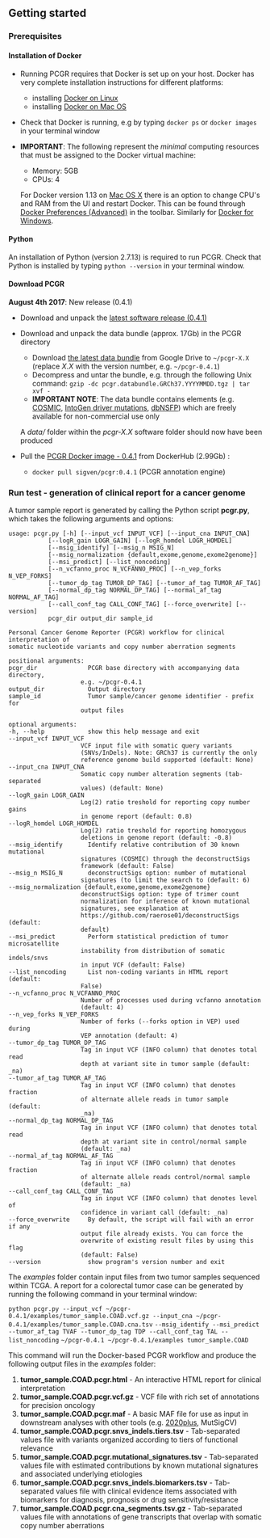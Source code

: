 ## Getting started

### Prerequisites

#### Installation of Docker

  * Running PCGR requires that Docker is set up on your host. Docker has very complete installation instructions for different platforms:

    - installing [Docker on Linux](https://docs.docker.com/engine/installation/linux/)
    - installing [Docker on Mac OS](https://docs.docker.com/engine/installation/mac/)

  * Check that Docker is running, e.g by typing `docker ps` or `docker images` in your terminal window

  * __IMPORTANT__: The following represent the _minimal_ computing resources that must be assigned to the Docker virtual machine:
     * Memory: 5GB
     * CPUs: 4

     For Docker version 1.13 on [Mac OS X](https://docs.docker.com/docker-for-mac/#advanced) there is an option to change CPU's and RAM from the UI and restart Docker. This can be found through [Docker Preferences (Advanced)](https://docs.docker.com/docker-for-windows/#advanced) in the toolbar. Similarly for [Docker for Windows](https://docs.docker.com/docker-for-windows/#advanced).

#### Python

An installation of Python (version 2.7.13) is required to run PCGR. Check that Python is installed by typing `python --version` in your terminal window.

#### Download PCGR

__August 4th 2017__: New release (0.4.1)</font>

* Download and unpack the [latest software release (0.4.1)](https://github.com/sigven/pcgr/releases/latest)

* Download and unpack the data bundle (approx. 17Gb) in the PCGR directory
    * Download [the latest data bundle](https://drive.google.com/file/d/0B8aYD2TJ472mNnpLOFNXdFV3bVE/) from Google Drive to `~/pcgr-X.X` (replace _X.X_ with the version number, e.g. `~/pcgr-0.4.1`)
    * Decompress and untar the bundle, e.g. through the following Unix command: `gzip -dc pcgr.databundle.GRCh37.YYYYMMDD.tgz | tar xvf -`
    * __IMPORTANT NOTE__: The data bundle contains elements (e.g. [COSMIC](http://cancer.sanger.ac.uk/cancergenome/assets/COSMIC_academic_license_march2015.pdf), [IntoGen driver mutations](https://www.intogen.org/downloads), [dbNSFP](https://sites.google.com/site/jpopgen/dbNSFP)) which are freely available for non-commercial use only

    A _data/_ folder within the _pcgr-X.X_ software folder should now have been produced

* Pull the [PCGR Docker image - 0.4.1](https://hub.docker.com/r/sigven/pcgr/) from DockerHub (2.99Gb) :
    * `docker pull sigven/pcgr:0.4.1` (PCGR annotation engine)


### Run test - generation of clinical report for a cancer genome

A tumor sample report is generated by calling the Python script __pcgr.py__, which takes the following arguments and options:

    usage: pcgr.py [-h] [--input_vcf INPUT_VCF] [--input_cna INPUT_CNA]
               [--logR_gain LOGR_GAIN] [--logR_homdel LOGR_HOMDEL]
               [--msig_identify] [--msig_n MSIG_N]
               [--msig_normalization {default,exome,genome,exome2genome}]
               [--msi_predict] [--list_noncoding]
               [--n_vcfanno_proc N_VCFANNO_PROC] [--n_vep_forks N_VEP_FORKS]
               [--tumor_dp_tag TUMOR_DP_TAG] [--tumor_af_tag TUMOR_AF_TAG]
               [--normal_dp_tag NORMAL_DP_TAG] [--normal_af_tag NORMAL_AF_TAG]
               [--call_conf_tag CALL_CONF_TAG] [--force_overwrite] [--version]
               pcgr_dir output_dir sample_id

    Personal Cancer Genome Reporter (PCGR) workflow for clinical interpretation of
    somatic nucleotide variants and copy number aberration segments

    positional arguments:
    pcgr_dir              PCGR base directory with accompanying data directory,
                        e.g. ~/pcgr-0.4.1
    output_dir            Output directory
    sample_id             Tumor sample/cancer genome identifier - prefix for
                        output files

    optional arguments:
    -h, --help            show this help message and exit
    --input_vcf INPUT_VCF
                        VCF input file with somatic query variants
                        (SNVs/InDels). Note: GRCh37 is currently the only
                        reference genome build supported (default: None)
    --input_cna INPUT_CNA
                        Somatic copy number alteration segments (tab-separated
                        values) (default: None)
    --logR_gain LOGR_GAIN
                        Log(2) ratio treshold for reporting copy number gains
                        in genome report (default: 0.8)
    --logR_homdel LOGR_HOMDEL
                        Log(2) ratio treshold for reporting homozygous
                        deletions in genome report (default: -0.8)
    --msig_identify       Identify relative contribution of 30 known mutational
                        signatures (COSMIC) through the deconstructSigs
                        framework (default: False)
    --msig_n MSIG_N       deconstructSigs option: number of mutational
                        signatures (to limit the search to (default: 6)
    --msig_normalization {default,exome,genome,exome2genome}
                        deconstructSigs option: type of trimer count
                        normalization for inference of known mutational
                        signatures, see explanation at
                        https://github.com/raerose01/deconstructSigs (default:
                        default)
    --msi_predict         Perform statistical prediction of tumor microsatellite
                        instability from distribution of somatic indels/snvs
                        in input VCF (default: False)
    --list_noncoding      List non-coding variants in HTML report (default:
                        False)
    --n_vcfanno_proc N_VCFANNO_PROC
                        Number of processes used during vcfanno annotation
                        (default: 4)
    --n_vep_forks N_VEP_FORKS
                        Number of forks (--forks option in VEP) used during
                        VEP annotation (default: 4)
    --tumor_dp_tag TUMOR_DP_TAG
                        Tag in input VCF (INFO column) that denotes total read
                        depth at variant site in tumor sample (default: _na)
    --tumor_af_tag TUMOR_AF_TAG
                        Tag in input VCF (INFO column) that denotes fraction
                        of alternate allele reads in tumor sample (default:
                        _na)
    --normal_dp_tag NORMAL_DP_TAG
                        Tag in input VCF (INFO column) that denotes total read
                        depth at variant site in control/normal sample
                        (default: _na)
    --normal_af_tag NORMAL_AF_TAG
                        Tag in input VCF (INFO column) that denotes fraction
                        of alternate allele reads control/normal sample
                        (default: _na)
    --call_conf_tag CALL_CONF_TAG
                        Tag in input VCF (INFO column) that denotes level of
                        confidence in variant call (default: _na)
    --force_overwrite     By default, the script will fail with an error if any
                        output file already exists. You can force the
                        overwrite of existing result files by using this flag
                        (default: False)
    --version             show program's version number and exit


The _examples_ folder contain input files from two tumor samples sequenced within TCGA. A report for a colorectal tumor case can be generated by running the following command in your terminal window:

`python pcgr.py --input_vcf ~/pcgr-0.4.1/examples/tumor_sample.COAD.vcf.gz --input_cna ~/pcgr-0.4.1/examples/tumor_sample.COAD.cna.tsv`
`--msig_identify --msi_predict --tumor_af_tag TVAF --tumor_dp_tag TDP --call_conf_tag TAL --list_noncoding`
`~/pcgr-0.4.1 ~/pcgr-0.4.1/examples tumor_sample.COAD`

This command will run the Docker-based PCGR workflow and produce the following output files in the _examples_ folder:

  1. __tumor_sample.COAD.pcgr.html__ - An interactive HTML report for clinical interpretation
  2. __tumor_sample.COAD.pcgr.vcf.gz__ - VCF file with rich set of annotations for precision oncology
  3.  __tumor_sample.COAD.pcgr.maf__ - A basic MAF file for use as input in downstream analyses with other tools (e.g. [2020plus](https://github.com/KarchinLab/2020plus), MutSigCV)
  4. __tumor_sample.COAD.pcgr.snvs_indels.tiers.tsv__ - Tab-separated values file with variants organized according to tiers of functional relevance
  5. __tumor_sample.COAD.pcgr.mutational_signatures.tsv__ - Tab-separated values file with estimated contributions by known mutational signatures and associated underlying etiologies
  6. __tumor_sample.COAD.pcgr.snvs_indels.biomarkers.tsv__ - Tab-separated values file with clinical evidence items associated with biomarkers for diagnosis, prognosis or drug sensitivity/resistance
  7. __tumor_sample.COAD.pcgr.cna_segments.tsv.gz__ - Tab-separated values file with annotations of gene transcripts that overlap with somatic copy number aberrations
